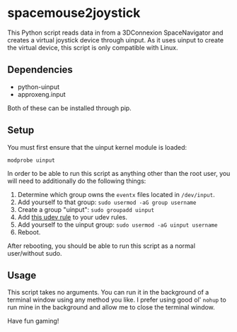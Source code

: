 # spacemouse2joystick
This Python script reads data in from a 3DConnexion SpaceNavigator and creates a virtual joystick device through uinput.
As it uses uinput to create the virtual device, this script is only compatible with Linux.

## Dependencies
* python-uinput
* approxeng.input

Both of these can be installed through pip.

## Setup
You must first ensure that the uinput kernel module is loaded:
```
modprobe uinput
```
In order to be able to run this script as anything other than the root user, you will need to additionally do the following things:
1. Determine which group owns the `eventx` files located in `/dev/input`.
2. Add yourself to that group: `sudo usermod -aG group username`
3. Create a group "uinput": `sudo groupadd uinput`
3. Add [this udev rule](https://github.com/tuomasjjrasanen/python-uinput/blob/master/udev-rules/40-uinput.rules) to your udev rules.
4. Add yourself to the uinput group: `sudo usermod -aG uinput username`
5. Reboot.

After rebooting, you should be able to run this script as a normal user/without sudo.

## Usage
This script takes no arguments.  You can run it in the background of a terminal window using any method you like.  I prefer using good ol' `nohup` to run mine in the background and allow me to close the terminal window.

Have fun gaming!
